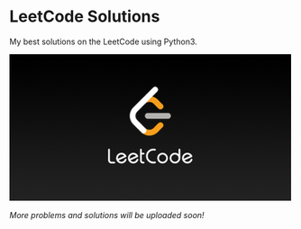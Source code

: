 # LeetCode Solutions
My best solutions on the LeetCode using Python3.

![](leetcode.png)

*More problems and solutions will be uploaded soon!*
